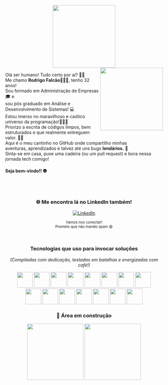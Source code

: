 
<div align="center">
<img width="200px" src="https://github.com/user-attachments/assets/36d74a38-1b16-462b-b65c-935ebd0ae56b">
</div>

<img width="200px" align="right" src="https://github.com/user-attachments/assets/49b02918-ee24-4c9b-8978-a96b30eab3cc">

Olá ser humano! Tudo certo por aí? 👋😄<br/>
Me chamo **Rodrigo Falcão**👨🏼‍💻, tenho 32 anos!<br/>
Sou formado em Administração de Empresas🎓 e <br/>
sou pós graduado em Análise e Desenvolvimento de Sistemas! 💻<br/>
Estou imerso no maravilhoso e caótico universo da programação!🧟‍♂️🧠<br/>
Priorizo a escrita de códigos limpos, bem estruturados e que realmente entreguem valor. 🚀🔥<br/>
Aqui é o meu cantinho no GitHub onde compartilho minhas <br/>
aventuras, aprendizados e talvez até uns bugs **lendários.** 🐞<br/>
Sinta-se em casa, puxe uma cadeira (ou um pull request) e bora nessa jornada tech comigo!<br/>
#### Seja bem-vindo!! 👽
<br/><br/>

<div align="center">
  <h3> 🌐 Me encontra lá no LinkedIn também!</h3>
	
<a href="https://www.linkedin.com/in/rodrigo-falcao-ferreira/" target="_blank">
  <img src="https://img.shields.io/badge/LinkedIn-%230077B5?style=for-the-badge&logo=linkedin&logoColor=white" alt="LinkedIn">
</a>

  <sub>Vamos nos conectar!</sub>
	<br/>
  <sub>Prometo que não mando spam 😄</sub>
</div>
<br/>
<div align="center">
  <h3>Tecnologias que uso para invocar soluções</h3>
  <p><em>(Compiladas com dedicação, testadas em batalhas e energizadas com café!)</em></p>
</div>
<div align="center">
	</code><img width="50" src="https://cdn.jsdelivr.net/gh/devicons/devicon@latest/icons/html5/html5-original.svg"/>
	<img width="50" src="https://cdn.jsdelivr.net/gh/devicons/devicon@latest/icons/css3/css3-original.svg" />
	<img width="50" src="https://cdn.jsdelivr.net/gh/devicons/devicon@latest/icons/javascript/javascript-original.svg" />
	<img width="50" src="https://cdn.jsdelivr.net/gh/devicons/devicon@latest/icons/typescript/typescript-original.svg" />
	<img width="50" src="https://cdn.jsdelivr.net/gh/devicons/devicon@latest/icons/sass/sass-original.svg" />
	<img width="50" src="https://cdn.jsdelivr.net/gh/devicons/devicon@latest/icons/tailwindcss/tailwindcss-original.svg" />        
	<img width="50" src="https://cdn.jsdelivr.net/gh/devicons/devicon@latest/icons/react/react-original.svg" />
	<img width="50" src="https://cdn.simpleicons.org/nextdotjs/666/fff" /> 
    <br/>
	<img width="50" src="https://cdn.jsdelivr.net/gh/devicons/devicon@latest/icons/nodejs/nodejs-plain-wordmark.svg" />
	<img width="50" src="https://cdn.jsdelivr.net/gh/devicons/devicon@latest/icons/npm/npm-original-wordmark.svg" />
	<img width="50" src="https://cdn.simpleicons.org/express/666/fff" />
	<img width="50" src="https://cdn.jsdelivr.net/gh/devicons/devicon@latest/icons/nestjs/nestjs-original.svg"" />
	<img width="50" src="https://cdn.jsdelivr.net/gh/devicons/devicon@latest/icons/postman/postman-original.svg" />
	<img width="50" src="https://cdn.jsdelivr.net/gh/devicons/devicon@latest/icons/git/git-original.svg" />
	<img width="50" src="https://cdn.jsdelivr.net/gh/devicons/devicon@latest/icons/bootstrap/bootstrap-original.svg" />
</div>
<div align="center">
<h3><strong>🚧 Área em construção</strong></h3>
</div>

<div align="center">
	<img height="180" src="https://github-readme-stats.vercel.app/api?username=rodrigo-falcao&show=prs_merged_percentage&hide=contribs&theme=tokyonight&include_all_commits=true&rank_icon=github"/> 
	<img height="180" src="https://github-readme-stats.vercel.app/api/top-langs/?username=rodrigo-falcao&theme=tokyonight&layout=donut&custom_title=Tecnologias&langs_count=9"/>
</div>
